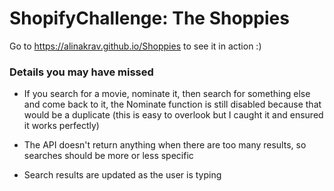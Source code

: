# ShopifyChallenge: The Shoppies

Go to https://alinakrav.github.io/Shoppies to see it in action :)

### Details you may have missed
* If you search for a movie, nominate it, then search for something else and come back to it, the Nominate function is still disabled because that would be a duplicate (this is easy to overlook but I caught it and ensured it works perfectly)

* The API doesn't return anything when there are too many results, so searches should be more or less specific

* Search results are updated as the user is typing
